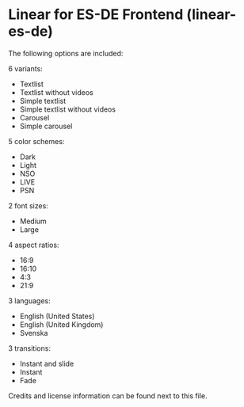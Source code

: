 # Linear for ES-DE Frontend (linear-es-de)

The following options are included:

6 variants:

- Textlist
- Textlist without videos
- Simple textlist
- Simple textlist without videos
- Carousel
- Simple carousel

5 color schemes:

- Dark
- Light
- NSO
- LIVE
- PSN

2 font sizes:

- Medium
- Large

4 aspect ratios:

- 16:9
- 16:10
- 4:3
- 21:9

3 languages:

- English (United States)
- English (United Kingdom)
- Svenska

3 transitions:

- Instant and slide
- Instant
- Fade

Credits and license information can be found next to this file.
